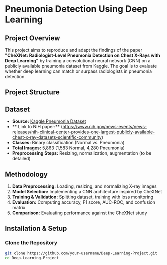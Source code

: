 # Pneumonia Detection Using Deep Learning  

## Project Overview  
This project aims to reproduce and adapt the findings of the paper **"CheXNet: Radiologist-Level Pneumonia Detection on Chest X-Rays with Deep Learning"** by training a convolutional neural network (CNN) on a publicly available pneumonia dataset from Kaggle. The goal is to evaluate whether deep learning can match or surpass radiologists in pneumonia detection.  

## Project Structure 


## Dataset  
- **Source:** [Kaggle Pneumonia Dataset](https://www.kaggle.com/datasets/paultimothymooney/chest-xray-pneumonia) 
- ** Link to NIH paper:**  (https://www.nih.gov/news-events/news-releases/nih-clinical-center-provides-one-largest-publicly-available-chest-x-ray-datasets-scientific-community)
- **Classes:** Binary classification (Normal vs. Pneumonia)  
- **Total Images:** 5,863 (1,583 Normal, 4,280 Pneumonia)  
- **Preprocessing Steps:** Resizing, normalization, augmentation (to be detailed)  

## Methodology  
1. **Data Preprocessing:** Loading, resizing, and normalizing X-ray images  
2. **Model Selection:** Implementing a CNN architecture inspired by CheXNet  
3. **Training & Validation:** Splitting dataset, training with loss monitoring  
4. **Evaluation:** Computing accuracy, F1 score, AUC-ROC, and confusion matrix  
5. **Comparison:** Evaluating performance against the CheXNet study  

## Installation & Setup  
### Clone the Repository  
```sh
git clone https://github.com/your-username/Deep-Learning-Project.git
cd Deep-Learning-Project
